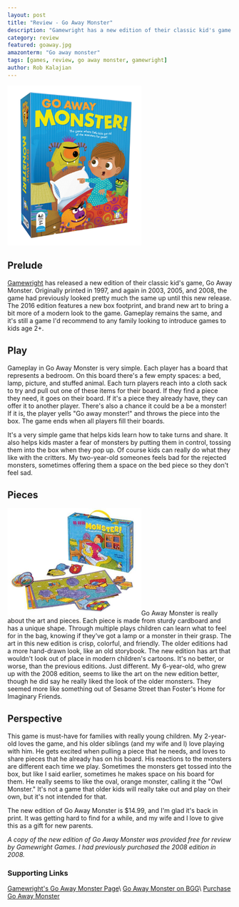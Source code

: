 ```yaml
---
layout: post
title: "Review - Go Away Monster"
description: "Gamewright has a new edition of their classic kid's game. The new Go Away Monster is a charming treat."
category: review
featured: goaway.jpg
amazonterm: "Go away monster"
tags: [games, review, go away monster, gamewright]
author: Rob Kalajian
---
```


<img src="/images/goawaymonster/goawaynew.jpg" alt="Go Away Monster, 2016 Edition" width="300" class="float-right" />

<h2>Prelude</h2>

[Gamewright](http://gamewright.com) has released a new edition of their classic kid's game, Go Away Monster. Originally printed in 1997, and again in 2003, 2005, and 2008, the game had previously looked pretty much the same up until this new release. The 2016 edition features a new box footprint, and brand new art to bring a bit more of a modern look to the game. Gameplay remains the same, and it's still a game I'd recommend to any family looking to introduce games to kids age 2+.

<h2>Play</h2>

Gameplay in Go Away Monster is very simple. Each player has a board that represents a bedroom. On this board there's a few empty spaces: a bed, lamp, picture, and stuffed animal. Each turn players reach into a cloth sack to try and pull out one of these items for their board. If they find a piece they need, it goes on their board. If it's a piece they already have, they can offer it to another player. There's also a chance it could be a be a monster! If it is, the player yells "Go away monster!" and throws the piece into the box. The game ends when all players fill their boards.

It's a very simple game that helps kids learn how to take turns and share. It also helps kids master a fear of monsters by putting them in control, tossing them into the box when they pop up. Of course kids can really do what they like with the critters. My two-year-old someones feels bad for the rejected monsters, sometimes offering them a space on the bed piece so they don't feel sad.

<h2>Pieces</h2>

<img src="/images/goawaymonster/goawayold.jpg" alt="Go Away Monster, 2008 Edition" width="300" class="float-left" />Go Away Monster is really about the art and pieces. Each piece is made from sturdy cardboard and has a unique shape. Through multiple plays children can learn what to feel for in the bag, knowing if they've got a lamp or a monster in their grasp. The art in this new edition is crisp, colorful, and friendly. The older editions had a more hand-drawn look, like an old storybook. The new edition has art that wouldn't look out of place in modern children's cartoons. It's no better, or worse, than the previous editions. Just different. My 6-year-old, who grew up with the 2008 edition, seems to like the art on the new edition better, though he did say he really liked the look of the older monsters. They seemed more like something out of Sesame Street than Foster's Home for Imaginary Friends.

<h2>Perspective</h2>

This game is must-have for families with really young children. My 2-year-old loves the game, and his older siblings (and my wife and I) love playing with him. He gets excited when pulling a piece that he needs, and loves to share pieces that he already has on his board. His reactions to the monsters are different each time we play. Sometimes the monsters get tossed into the box, but like I said earlier, sometimes he makes space on his board for them. He really seems to like the oval, orange monster, calling it the "Owl Monster." It's not a game that older kids will really take out and play on their own, but it's not intended for that.

The new edition of Go Away Monster is $14.99, and I'm glad it's back in print. It was getting hard to find for a while, and my wife and I love to give this as a gift for new parents.

*A copy of the new edition of Go Away Monster was provided free for review by Gamewright Games. I had previously purchased the 2008 edition in 2008.*

<h3>Supporting Links</h3>

[Gamewright's Go Away Monster Page](http://gamewright.com/gamewright/index.php?section=games&page=game&show=316)\\
[Go Away Monster on BGG](https://boardgamegeek.com/boardgame/6714/go-away-monster)\\
[Purchase Go Away Monster](http://gamewright.shptron.com/p/go-away-monster?s=part_number&part_number_d=ASC&part_number_c=part_number&t=1&i=all)
